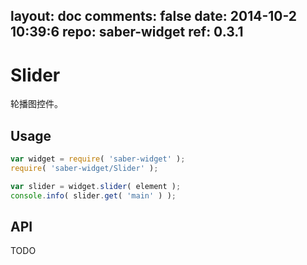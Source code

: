 layout: doc
comments: false
date: 2014-10-2 10:39:6
repo: saber-widget
ref: 0.3.1
---

# Slider

轮播图控件。


## Usage

``` javascript
var widget = require( 'saber-widget' );
require( 'saber-widget/Slider' );

var slider = widget.slider( element );
console.info( slider.get( 'main' ) );
```

## API

TODO

